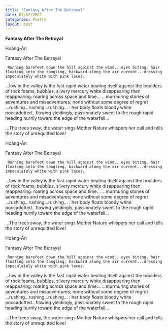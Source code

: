 ```yaml
---
title: "Fantasy After The Betrayal"
date: 07/02/2007
categories: Poetry
layout: post
---
```


**Fantasy After The Betrayal**

Hoàng-Ân

Fantasy After The Betrayal

     Running barefeet down the hill against the wind...eyes biting, hair floating into the tangling, backward along the air current...dressing impeculately white with pink laces.
...low in the valley is the fast rapid
water beating itself against the boulders of rock
foams, bubbles, silvery mercury white
disappearing then reappearing: roaring across space and time...
...murmuring stories of adventures and misadventures;
none without some degree of regret
...rushing...rushing...rushing...
: her body floats
bloody white poccadotted...flowing
yieldingly, passionately sweet to the rough rapid
heading hurrily toward
the edge of the waterfall...

...The trees sway, the water sings
Mother Nature whispers her call and tells the story of unrequitted love!

Hoàng-Ân

Fantasy After The Betrayal

     Running barefeet down the hill against the wind...eyes biting, hair floating into the tangling, backward along the air current...dressing impeculately white with pink laces.
...low in the valley is the fast rapid
water beating itself against the boulders of rock
foams, bubbles, silvery mercury white
disappearing then reappearing: roaring across space and time...
...murmuring stories of adventures and misadventures;
none without some degree of regret
...rushing...rushing...rushing...
: her body floats
bloody white poccadotted...flowing
yieldingly, passionately sweet to the rough rapid
heading hurrily toward
the edge of the waterfall...

...The trees sway, the water sings
Mother Nature whispers her call and tells the story of unrequitted love!

Hoàng-Ân

Fantasy After The Betrayal

     Running barefeet down the hill against the wind...eyes biting, hair floating into the tangling, backward along the air current...dressing impeculately white with pink laces.
...low in the valley is the fast rapid
water beating itself against the boulders of rock
foams, bubbles, silvery mercury white
disappearing then reappearing: roaring across space and time...
...murmuring stories of adventures and misadventures;
none without some degree of regret
...rushing...rushing...rushing...
: her body floats
bloody white poccadotted...flowing
yieldingly, passionately sweet to the rough rapid
heading hurrily toward
the edge of the waterfall...

...The trees sway, the water sings
Mother Nature whispers her call and tells the story of unrequitted love!

